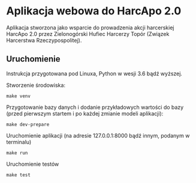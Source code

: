 # Aplikacja webowa do HarcApo 2.0

Aplikacja stworzona jako wsparcie do prowadzenia akcji harcerskiej HarcApo 2.0 przez
Zielonogórski Hufiec Harcerzy Topór (Związek Harcerstwa Rzeczypospolitej).

## Uruchomienie

Instrukcja przygotowana pod Linuxa, Python w wesji 3.6 bądź wyższej.

Stworzenie środowiska:

```shell
make venv
```

Przygotowanie bazy danych i dodanie przykładowych wartości do bazy (przed pierwszym startem i po każdej zmianie modeli aplikacji):

```shell
make dev-prepare
```

Uruchomienie aplikacji (na adresie 127.0.0.1:8000 bądź innym, podanym w terminalu)

```shell
make run
```

Uruchomienie testów

```shell
make test
```
